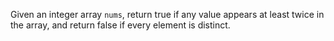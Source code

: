 Given an integer array `nums`, return true if any value appears at least twice in the array, and return false if every element is distinct.
